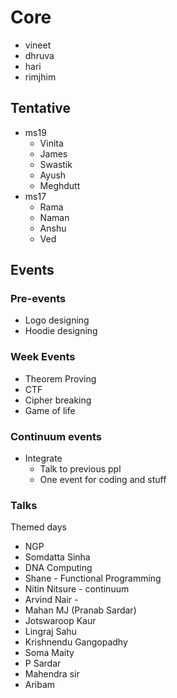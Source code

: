 # Core
- vineet
- dhruva
- hari
- rimjhim

## Tentative
- ms19
    - Vinita
    - James
    - Swastik
    - Ayush
    - Meghdutt
- ms17
    - Rama
    - Naman
    - Anshu
    - Ved

## Events

### Pre-events
- Logo designing
- Hoodie designing

### Week Events
- Theorem Proving
- CTF
- Cipher breaking
- Game of life

### Continuum events
- Integrate
    - Talk to previous ppl
    - One event for coding and stuff

### Talks
Themed days
- NGP
- Somdatta Sinha
- DNA Computing
- Shane - Functional Programming
- Nitin Nitsure - continuum
- Arvind Nair -
- Mahan MJ (Pranab Sardar)
- Jotswaroop Kaur
- Lingraj Sahu
- Krishnendu Gangopadhy
- Soma Maity
- P Sardar
- Mahendra sir
- Aribam
